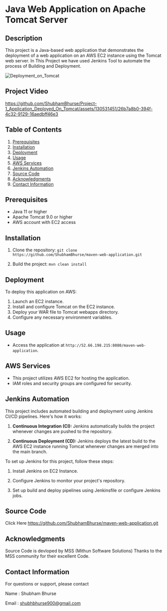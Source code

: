 # Java Web Application on Apache Tomcat Server



## Description

This project is a Java-based web application that demonstrates the deployment of a web application on an AWS EC2 instance using the Tomcat web server.
In This Project we have used Jenkins Tool to automate the process of Building and Deployment.


![Deployment_on_Tomcat](https://github.com/ShubhamBhurse/Project-1_Application_Deployed_On_Tomcat/assets/130531451/555fb332-0e21-4aba-bf6e-58b95e036d64)


## Project Video



https://github.com/ShubhamBhurse/Project-1_Application_Deployed_On_Tomcat/assets/130531451/26b7a8b0-394f-4c32-9129-16aedbff46e3



## Table of Contents

1. [Prerequisites](#prerequisites)
2. [Installation](#installation)
3. [Deployment](#deployment)
4. [Usage](#usage)
5. [AWS Services](#aws-services)
6. [Jenkins Automation](#jenkins-automation)
7. [Source Code](https://github.com/ShubhamBhurse/maven-web-application.git)
8. [Acknowledgments](#acknowledgments)
9. [Contact Information](#contact-information)

## Prerequisites

- Java 11 or higher
- Apache Tomcat 9.0 or higher
- AWS account with EC2 access

## Installation

1. Clone the repository: `git clone https://github.com/ShubhamBhurse/maven-web-application.git`

2. Build the project: `mvn clean install`

## Deployment

To deploy this application on AWS:

1. Launch an EC2 instance.
2. Install and configure Tomcat on the EC2 instance.
3. Deploy your WAR file to Tomcat webapps directory.
4. Configure any necessary environment variables.

## Usage

- Access the application at `http://52.66.198.215:8080/maven-web-application`.

## AWS Services

- This project utilizes AWS EC2 for hosting the application.
- IAM roles and security groups are configured for security.

## Jenkins Automation

This project includes automated building and deployment using Jenkins CI/CD pipelines. Here's how it works:

1. **Continuous Integration (CI):** Jenkins automatically builds the project whenever changes are pushed to the repository.

2. **Continuous Deployment (CD):** Jenkins deploys the latest build to the AWS EC2 instance running Tomcat whenever changes are merged into the main branch.

To set up Jenkins for this project, follow these steps:

1. Install Jenkins on EC2 Instance.

2. Configure Jenkins to monitor your project's repository.

3. Set up build and deploy pipelines using Jenkinsfile or configure Jenkins jobs.

## Source Code
Click Here
https://github.com/ShubhamBhurse/maven-web-application.git

## Acknowledgments
Source Code is devloped by MSS (Mithun Software Solutions)
Thanks to the MSS community for their excellent Code.

## Contact Information

For questions or support, please contact

Name : Shubham Bhurse

Email : shubhbhurse900@gmail.com
